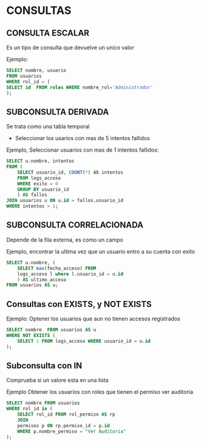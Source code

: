 # CONSULTAS

## CONSULTA ESCALAR

Es un tipo de consulta que devuelve un unico valor

Ejemplo:

```sql
SELECT nombre, usuario
FROM usuarios
WHERE rol_id = (
SELECT id  FROM roles WHERE nombre_rol='Administrador'
);
```

## SUBCONSULTA DERIVADA

Se trata como una tabla temporal

- Seleccionar los usarios con mas de 5 intentos fallidos

Ejemplo, Seleccionar usuarios con mas de 1  intentos fallidos:

```sql
SELECT u.nombre, intentos
FROM (
    SELECT usuario_id, COUNT(*) AS intentos
    FROM logs_acceso
    WHERE exito = 0
    GROUP BY usuario_id
    ) AS fallos
JOIN usuarios u ON u.id = fallos.usuario_id
WHERE intentos > 1;
```

## SUBCONSULTA CORRELACIONADA

Depende de la fila externa, es como un campo

Ejemplo, encontrar la ultima vez que un usuario entro a su cuenta con exito

```sql
SELECT u.nombre, (                     
    SELECT max(fecha_acceso) FROM          
    logs_acceso l where l.usuario_id = u.id
    ) AS ultimo_acceso                     
FROM usuarios AS u;                    
```

## Consultas con EXISTS, y NOT EXISTS

Ejemplo: Optener los usuarios que aun no tienen accesos registrados

```sql
SELECT nombre  FROM usuarios AS u                
WHERE NOT EXISTS (                               
    SELECT 1 FROM logs_acceso WHERE usuario_id = u.id
);                                              
```

## Subconsulta con IN

Comprueba si un valore esta en una lista

Ejemplo Obtener los usuarios con roles que tienen el permiso ver auditoria

```sql
SELECT nombre FROM usuarios                             
WHERE rol_id in ( 
    SELECT rol_id FROM rol_permiso AS rp
    JOIN                                      
    permisos p ON rp.permiso_id = p.id        
    WHERE p.nombre_permiso = "Ver Auditoria"
);
```
